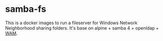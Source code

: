 # samba-fs

This is a docker images to run a fileserver for Windows Network Neighborhood sharing folders. It's base on alpine + samba 4 + openldap + [WAM](https://github.com/leejoneshane/WAM).
